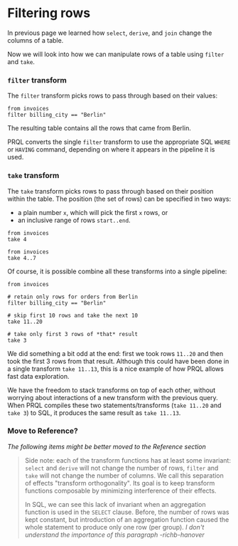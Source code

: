 # Filtering rows

In previous page we learned how `select`, `derive`, and `join` change the
columns of a table.

Now we will look into how we can manipulate rows of a table using `filter` and
`take`.

### `filter` transform

The `filter` transform picks rows to pass through based on their values:

```
from invoices
filter billing_city == "Berlin"
```

The resulting table contains all the rows that came from Berlin.

PRQL converts the single `filter` transform to use the appropriate SQL `WHERE`
or `HAVING` command, depending on where it appears in the pipeline it is used.

### `take` transform

The `take` transform picks rows to pass through based on their position within
the table. The position (the set of rows) can be specified in two ways:

- a plain number `x`, which will pick the first `x` rows, or
- an inclusive range of rows `start..end`.

```
from invoices
take 4
```

```
from invoices
take 4..7
```

Of course, it is possible combine all these transforms into a single pipeline:

```
from invoices

# retain only rows for orders from Berlin
filter billing_city == "Berlin"

# skip first 10 rows and take the next 10
take 11..20

# take only first 3 rows of *that* result
take 3
```

We did something a bit odd at the end: first we took rows `11..20` and then took
the first 3 rows from that result. Although this could have been done in a
single transform `take 11..13`, this is a nice example of how PRQL allows fast
data exploration.

We have the freedom to stack transforms on top of each other, without worrying
about interactions of a new transform with the previous query. When PRQL
compiles these two statements/transforms (`take 11..20` and `take 3`) to SQL, it
produces the same result as `take 11..13`.

### Move to Reference?

_The following items might be better moved to the Reference section_

> Side note: each of the transform functions has at least some invariant:
> `select` and `derive` will not change the number of rows, `filter` and `take`
> will not change the number of columns. We call this separation of effects
> "transform orthogonality". Its goal is to keep transform functions composable
> by minimizing interference of their effects.
>
> In SQL, we can see this lack of invariant when an aggregation function is used
> in the `SELECT` clause. Before, the number of rows was kept constant, but
> introduction of an aggregation function caused the whole statement to produce
> only one row (per group). _I don't understand the importance of this paragraph
> -richb-hanover_
